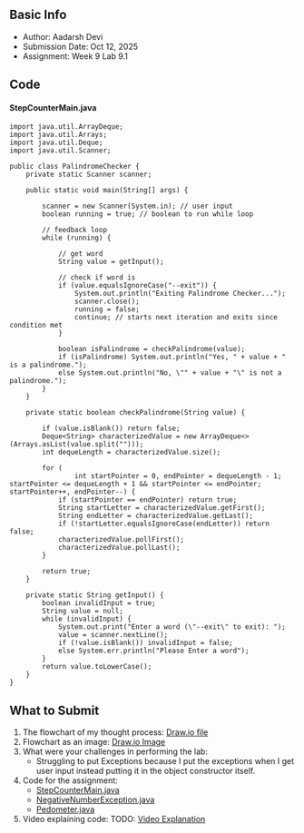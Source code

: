 ## Basic Info
- Author: Aadarsh Devi
- Submission Date: Oct 12, 2025
- Assignment: Week 9 Lab 9.1

## Code
#### StepCounterMain.java
```
import java.util.ArrayDeque;
import java.util.Arrays;
import java.util.Deque;
import java.util.Scanner;

public class PalindromeChecker {
    private static Scanner scanner;

    public static void main(String[] args) {

        scanner = new Scanner(System.in); // user input
        boolean running = true; // boolean to run while loop

        // feedback loop
        while (running) {

            // get word
            String value = getInput();

            // check if word is
            if (value.equalsIgnoreCase("--exit")) {
                System.out.println("Exiting Palindrome Checker...");
                scanner.close();
                running = false;
                continue; // starts next iteration and exits since condition met
            }

            boolean isPalindrome = checkPalindrome(value);
            if (isPalindrome) System.out.println("Yes, " + value + " is a palindrome.");
            else System.out.println("No, \"" + value + "\" is not a palindrome.");
        }
    }

    private static boolean checkPalindrome(String value) {

        if (value.isBlank()) return false;
        Deque<String> characterizedValue = new ArrayDeque<>(Arrays.asList(value.split("")));
        int dequeLength = characterizedValue.size();

        for (
                int startPointer = 0, endPointer = dequeLength - 1; startPointer <= dequeLength + 1 && startPointer <= endPointer; startPointer++, endPointer--) {
            if (startPointer == endPointer) return true;
            String startLetter = characterizedValue.getFirst();
            String endLetter = characterizedValue.getLast();
            if (!startLetter.equalsIgnoreCase(endLetter)) return false;
            characterizedValue.pollFirst();
            characterizedValue.pollLast();
        }

        return true;
    }

    private static String getInput() {
        boolean invalidInput = true;
        String value = null;
        while (invalidInput) {
            System.out.print("Enter a word (\"--exit\" to exit): ");
            value = scanner.nextLine();
            if (!value.isBlank()) invalidInput = false;
            else System.err.println("Please Enter a word");
        }
        return value.toLowerCase();
    }
}
```

## What to Submit
1. The flowchart of my thought process: [Draw.io file](exceptions_flowchart.drawio)
2. Flowchart as an image: [Draw.io Image](exceptions_flowchart_image.png)
3. What were your challenges in performing the lab:
    - Struggling to put Exceptions because I put the exceptions when I get user input instead putting it in the object constructor itself.
5. Code for the assignment:
   - [StepCounterMain.java](StepCounterMain.java)
   - [NegativeNumberException.java](NegativeNumberException.java)
   - [Pedometer.java](Pedometer.java)
7. Video explaining code: TODO: [Video Explanation](https://youtu.be/rSDZjY0OosM)
